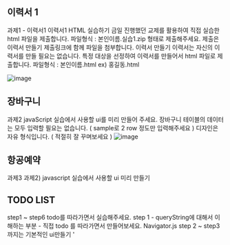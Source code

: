 ## 이력서 1
과제1 - 이력서1
이력서1
HTML 실습하기
금일 진행했던 교제를 활용하여 직접 실습한 html 파일을 제출합니다.
파일형식 : 본인이름.실습1.zip 형태로 제출해주세요.
제출은 이력서 만들기 제출링크에 함께 파일을 첨부합니다.
이력서 만들기
이력서는 자신의 이력서를 만들 필요는 없습니다.
특정 대상을 선정하여 이력서를 만들어서 html 파일로 제출합니다.
파일형식 : 본인이름.html ex) 홍길동.html

![image](https://github.com/lsw9395/nhnacademy/assets/62645150/76042ae1-469c-4b83-9555-5676b8127f9d)

## 장바구니
과제2
javaScript 실습에서 사용할 ui를 미리 만들어 주세요.
장바구니 테이블의 데이터는 모두 입력할 필요는 없습니다. ( sample로 2 row 정도만 입력해주세요 )
디자인은 자유 형식입니다. ( 적절히 잘 꾸며보세요 )
![image](https://github.com/lsw9395/nhnacademy/assets/62645150/11b2aa10-62f1-49fd-90db-4b6ab8a6acd2)

## 항공예약
과제3
과제2) javascript 실습에서 사용할 ui 미리 만들기

## TODO LIST
step1 ~ step6 todo를 따라가면서 실습해주세요.
step 1 - queryString에 대해서 이해하는 부분  - 직접 todo 를 따라가면서 만들어보세요.
Navigator.js
step 2 ~ step3 까지는 기본적인 ui만들기
'<template>' 테그를 이용해서 만들기
소스에는 보이지만. 브라우저 화면에는 보이지 않음. ( 직접 확인해보기 )
step 4 - memoryStore
step 5 - localStorageStore
step 6 - api
https://nhnacademy.dooray.com/share/pages/7i6-W8S2TI6e-oKUJVL57g/3373349495003408976
fetch , await 사용하기
step 1 ~ 6 완료 후 해야할 것들
성능 개선하기
일자별로 event를 조회해서 처리하던 것을..
1일 ~31일 까지 있다면 31번 비동기 호출이 일어나고 있는 상황...
api 문서의 event - 조회 - 월단위 api를 활용해서 월단위로 한 번에 조회해서 ui를 표현하는 방식으로 개선하기


table에 데이터는 모두 입력할 필요 없습니다. ( sample 2row 정도만 입력해주세요 )
디자인은 자유 형식입니다.
![image](https://github.com/lsw9395/nhnacademy/assets/62645150/444571a8-9e5e-4870-9272-255afbc12027)

## 코로나 19 현황 만들기
코로나바이러스-19 현황 만들기
첨부해드린 파일을 참고하여 만들어 주세요.
요구사항
디자인 : 다르게 ..
첨부해드린 파일의 html, CSS 사용하시면 감점입니다. 직접 구현해보세요.
'연령대별' 현황에서 남성, 여성을 제외한 연령대별 현황 데이터 중 각 column 별 max 값을 찾아서 배경색을 변경해주세요. (반드시 배경색은 yellow일 필요는 없습니다)
로딩 이미지 구현하기.
첨부해드린 파일을 참고하셔서 로딩 바를 구현해보세요.
모든데이터가 표현이 완료되는 시점에.. 로딩 이미지가 사라져야 합니다.(반드시..)
API 호출되는 속도를 고려하여 구현해주세요.
순차적으로(동기적으로) 데이터를 로딩해서 보여준다면. 사용자 입장에서 오랜 시간 동안 기다려야겠죠?
이전, 다음, 오늘 버튼을 구현해주세요.
일단위로 이동할 수 있도록 구현해주세요.
API List
보건복지부_코로나19 감염현황 총괄 통계
https://www.data.go.kr/data/15098780/openapi.do
누적 사망자수 누적 확진자수, 누적 검사수  부분 개발시 이용합니다.
보건복지부_코로나19 확진자 성별 연령별 현황
https://www.data.go.kr/data/15098771/openapi.do
연령대 (table) 영역에 보이는 부분 개발시 이용합니다.
정렬순서는 아래 이미지를 참고해주세요
0 ~ 80 , 남성, 여성 순서로 정렬 합니다.
0~80 범위의 데이터중 각 컬럼별 max 값을 background 색상을 노랑으로 설정합니다.
질병관리청_코로나19 국내발생현황 조회
https://www.data.go.kr/data/15099842/openapi.do
일일 확진, 일일 사망 , 일일 신규입원, 일일 재원 위중증, 인구 10만명당 사망  정보를 구현할 때 이용합니다.
개발 참고사항 ( 반드시 읽어주세요.)
API 호출시 serviceKey 본인 서비스 키를 사용합니다.
apiType=JSON을 사용합니다. JSON은 반드시 대문자로 사용합니다.
let url = 'http://apis.data.go.kr/1352000/ODMS_COVID_02/callCovid02Api'; /*URL*/
        let queryParams = '?' + encodeURIComponent('serviceKey') + '=' + SERVICE_KEY; /*Service Key*/
        queryParams += '&' + encodeURIComponent('pageNo') + '=' + encodeURIComponent('1'); /**/
        queryParams += '&' + encodeURIComponent('numOfRows') + '=' + encodeURIComponent('500'); /**/
        queryParams += '&' + encodeURIComponent('apiType') + '=' + encodeURIComponent('JSON'); /**/
        queryParams += '&' + encodeURIComponent('status_dt') + '=' + encodeURIComponent(statusDt); /**/
![image](https://github.com/lsw9395/nhnacademy/assets/62645150/bce1d84a-7151-40be-a858-0061cf098a30)

